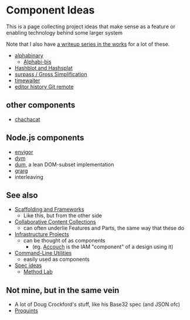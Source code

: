 # Component Ideas

This is a page collecting project ideas that make sense as a feature or enabling technology behind some larger system

Note that I also have [a writeup series in the works](f1403399-a887-4262-aac6-292035465eab.md) for a lot of these.

- [alphabinary](a92da7dd-0bba-44ba-8e5a-743571caab3e.md)
  - [Alphabi-bis](aff16e39-6c03-4104-aa4d-1d7240d2caf5.md)
- [Hashblot and Hashsplat](92dc66f5-23e0-4790-ac34-6b18a76d0d98.md)
- [surpass / Gross Simplification](4abecfee-9100-45f3-9566-4d5234924dd2.md)
- [timewaiter](6f16c598-4c9c-4ba5-ad41-488662dcfcf4.md)
- [editor history Git remote](0b7eb1c1-7248-4e8a-8d22-c03522390671.md)

## other components

- [chachacat](a76b3fab-f38c-4dc3-a567-5bac0bb5bd1a.md)

## Node.js components

- [envigor](265f23de-445d-44d3-acfc-66e316cb03a2.md)
- [dym](b1bdad52-b669-4bf1-8708-6ef9d6dce47c.md)
- [dum](3c185b9f-9c22-492a-a6a4-5843e9addc13.md), a lean DOM-subset implementation
- [grarg](8a56a105-b97c-4cd2-a3e8-0c021f3fc28b.md)
- interleaving

## See also

- [Scaffolding and Frameworks](d78bdabf-6401-489e-a284-51c500826748.md)
  - Like this, but from the other side
- [Collaborative Content Collections](fa8952af-648f-4d3d-a1a7-39b052123911.md)
  - can often underlie Features and Parts, the same way that these do
- [Infrastructure Projects](bbd1dca8-d599-45c1-8f08-adc37d8a76ec.md)
  - can be thought of as components
    - (eg. [Accouch](1ae14fdb-5356-456a-a12f-89513f3a50ef.md) is the IAM "component" of a design using it)
- [Command-Line Utilities](1000f4c9-bc83-462e-873e-ab9c7c6d462f.md)
  - easily used as components
- [Spec ideas](623663c5-9130-48ca-a3a7-1a37e88d307a.md)
  - [Method Lab](9a2890e2-a0fa-4484-9c1e-3c7c7ec4f28a.md)

## Not mine, but in the same vein

- A lot of Doug Crockford's stuff, like his Base32 spec (and JSON ofc)
- [Proquints](e6a165a7-64b0-4215-aab6-c391ee82d66d.md)
